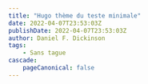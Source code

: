 ```yaml
---
title: "Hugo thème du teste minimale"
date: 2022-04-07T23:53:03Z
publishDate: 2022-04-07T23:53:03Z
author: Daniel F. Dickinson
tags:
    - Sans tague
cascade:
    pageCanonical: false
---
```


